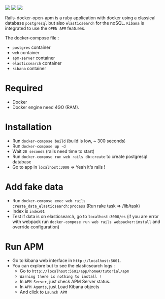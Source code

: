![](https://upload.wikimedia.org/wikipedia/commons/thumb/6/62/Ruby_On_Rails_Logo.svg/1200px-Ruby_On_Rails_Logo.svg.png)
![](https://user.oc-static.com/upload/2017/10/10/15076639807937_Elasticsearch-Logo-Color-V.jpg.png)
![](https://blog.engineering.publicissapient.fr/wp-content/uploads/2016/04/docker.png)

Rails-docker-open-apm is a ruby application with docker using a classical database `postgresql` but also `elasticsearch` for the noSQL. `Kibana` is integrated to use the `OPEN APM` features.  

The docker-compose file :

* `postgres` container
* `web` container
* `apm-server` container
* `elasticsearch` container
* `kibana` container

# Required

* Docker
* Docker engine need 4GO (RAM).

# Installation

* Run `docker-compose build` (build is low, ~ 300 seconds)
* Run `docker-compose up -d`
* Wait `20 seconds` (rails need time to start)
* Run `docker-compose run web rails db:create` to create postgresql database
* Go to app in `localhost:3000` => Yeah it's rails !

# Add fake data

* Run `docker-compose exec web rails create_data_elasticsearch:process` (Run rake task => /lib/task)
* Index is `index01`
* Test if data is on elasticsearch, go to `localhost:3000/es` (if you are error with webpack run `docker-compose run web rails webpacker:install` and override configuration)

# Run APM

* Go to kibana web interface in `http://localhost:5601`.
* You can explore but to see the elasticsearch logs :
  * Go to `http://localhost:5601/app/home#/tutorial/apm`
  * `Warning there is nothing to install !`
  * In `APM Server`, just check APM Server status.
  * In `APM Agents`, just Load Kibana objects
  * And click to `Launch APM`
